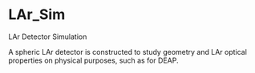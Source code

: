 # LAr_Sim
LAr Detector Simulation

A spheric LAr detector is constructed to study geometry and LAr optical properties on physical purposes, such as for DEAP.
